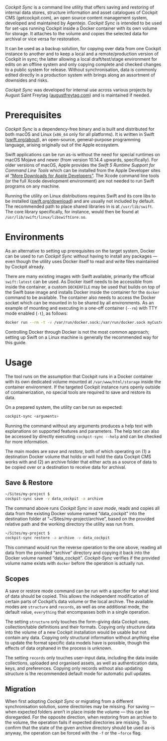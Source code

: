 *Cockpit Sync* is a command line utility that offers saving and restoring of internal data stores, structure information and asset catalogues of Cockpit CMS (getcockpit.com), an open source content management system, developed and maintained by Agentejo. *Cockpit Sync* is intended to be used for set-ups running Cockpit inside a Docker container with its own volume for storage. It attaches to the volume and copies the selected data for archival or vice versa for restoration.

It can be used as a backup solution, for copying over data from one Cockpit instance to another and to keep a local and a remote/production version of Cockpit in sync; the latter allowing a local draft/test/stage environment for edits on an offline system and only copying complete and checked changes to a public system for release. Without synchronisation, data is commonly edited directly in a production system with brings along an assortment of downsides and risks.

*Cockpit Sync* was developed for internal use across various projects by August Saint Freytag ([augustfreytag.com](https://augustfreytag.com)) and is maintained if needed.

# Prerequisites

*Cockpit Sync* is a dependency-free binary and is built and distributed for both macOS and Linux (`x86_64` only for all platforms). It is written in Swift ([swift.org/about](https://swift.org/about)), an open-source, general-purpose programming language, arising originally out of the Apple ecosystem.

Swift applications can be run as-is without the need for special runtimes on macOS Mojave and newer (from version 10.14.4 upwards, specifically). For older versions of macOS, Apple provides the *Swift 5 Runtime Support for Command Line Tools* which can be installed from the Apple Developer sites at [“More Downloads for Apple Developers”](https://developer.apple.com/download/more/). The Xcode command line tools (or the full Xcode development environment) are not needed to run Swift programs on any machine.

Running the utility on Linux distributions requires Swift and its core libs to be installed ([swift.org/download](https://swift.org/download)) and are usually not included by default. The recommended path to place shared libraries in is at `/usr/lib/swift`. The core library specifically, for instance, would then be found at `/usr/lib/swift/linux/libswiftCore.so`.

# Environments

As an alternative to setting up prerequisites on the target system, Docker can be used to run *Cockpit Sync* without having to install any packages — even though the utility uses Docker itself to read and write files maintained by Cockpit already.

There are many existing images with Swift available, primarily the official `swift:latest` can be used. As Docker itself needs to be accessible from inside the container, a custom `DOCKERFILE` may be used that builds on top of the Swift base image and installs Docker inside the container for the `docker` command to be available. The container also needs to access the Docker socket which can be mounted in to be shared by all environments. As an example of mounting and executing in a one-off container (`--rm`) with TTY mode enabled (`-t`), as follows:

```sh
docker run --rm -t -v /var/run/docker.sock:/var/run/docker.sock myCustomImage cockpit-sync <arguments>
```

Controlling Docker through Docker is not the most common approach; setting up Swift on a Linux machine is generally the recommended way for this guide.

# Usage

The tool runs on the assumption that Cockpit runs in a Docker container with its own dedicated volume mounted at `/var/www/html/storage` inside the container environment. If the targeted Cockpit instance runs openly outside of containerization, no special tools are required to save and restore its data.

On a prepared system, the utility can be run as expected:

```sh
cockpit-sync <arguments>
```

Running the command without any arguments produces a help text with explanations on supported features and parameters. The help text can also be accessed by directly executing `cockpit-sync --help` and can be checked for more information.

The main modes are *save* and *restore*, both of which operating on (1) a destination Docker volume that holds or will hold the data Cockpit CMS works with and (2) an archive folder that either acts as a source of data to be copied over or a destination to receive data for archival.

## Save & Restore

```sh
~/Sites/my-project $
cockpit-sync save -v data_cockpit -a archive
```

The command above runs *Cockpit Sync* in *save mode*, reads and copies all data from the existing Docker volume named “data_cockpit” into the destination folder at “~/Sites/my-project/archive”, based on the provided relative path and the working directory the utility was run from.

```sh
~/Sites/my-project $
cockpit-sync restore -a archive -v data_cockpit
```

This command would run the reverse operation to the one above, reading all data from the provided “archive” directory and copying it back into the Docker volume named “data_cockpit”. *Cockpit-Sync* verifies if the provided volume name exists with `docker` before the operation is actually run.

## Scopes

A save or restore mode command can be run with a specifier for what kind of data should be copied. This allows the independent modification of certain parts of Cockpit’s data volume or the local archive. The available modes are `structure` and `records`, as well as one additional mode, the default value, `everything` that encompasses both in a single operation.

The setting `structure` only touches the form-giving data Cockpit uses, collection/table definitions and their formats. Copying only structure data into the volume of a new Cockpit installation would be usable but not contain any data. Copying only structural information without anything else to update the format specific data models have is possible, though the effects of data orphaned in the process is unknown.

The setting `records` only touches user-input data, including the data inside collections, uploaded and organised assets, as well as authentication data, keys, and preferences. Copying only records without also updating structure is the recommended default mode for automatic pull updates.

## Migration

When first adopting *Cockpit Sync* or migrating from a different synchronisation solution, some directories may be missing. For saving — when expected folders aren’t in place inside the volume — this can be disregarded. For the opposite direction, when restoring from an archive to the volume, the operation fails if expected directories are missing. To confirm that the state of the given archive directory should be used as-is anyway, the operation can be forced with the `-f` or the `—force` flag.